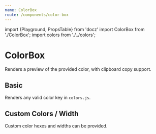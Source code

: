 ```yaml
---
name: ColorBox
route: /components/color-box
---
```


import {Playground, PropsTable} from 'docz'
import ColorBox from './ColorBox';
import colors from './../colors';

# ColorBox

Renders a preview of the provided color, with clipboard copy support.

<PropsTable of={ColorBox} />

## Basic

Renders any valid color key in `colors.js`.

<Playground>
  <ColorBox color="base" label="base" />
  <ColorBox color="text" label="text" />
  <ColorBox color="gray" label="gray" />
  <ColorBox color="grayWhite" label="disabled" />
  <ColorBox color="green3" label="green3" />
</Playground>

## Custom Colors / Width

Custom color hexes and widths can be provided.

<Playground>
  <ColorBox color="#bb2211" label="Custom red" />
  <ColorBox color="#1122bb" label="custom blue and width" width={300} />
</Playground>
